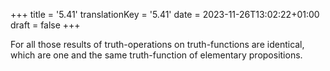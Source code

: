 +++
title = '5.41'
translationKey = '5.41'
date = 2023-11-26T13:02:22+01:00
draft = false
+++

For all those results of truth-operations on truth-functions are identical, which are one and the same truth-function of elementary propositions.

